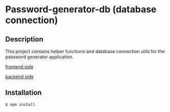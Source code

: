 # Password-generator-db (database connection)


## Description

This project contains helper functions and database connection utils for the password generator application.

[frontend side](https://github.com/Abdelkabiir/password-generator-fe)

[backend side](https://github.com/Abdelkabiir/password-generator-be)


## Installation
```bash
$ npm install
```
